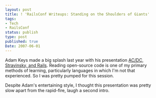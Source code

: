 ```yaml
---
layout: post
title: ! 'RailsConf Writeups: Standing on the Shoulders of Giants'
tags:
- Tech
- RailsConf
status: publish
type: post
published: true
Date: 2007-06-01
---
```


Adam Keys made a big splash last year with his presentation <a href="https://www.joeydevilla.com/2006/06/30/railsconf-2006-where-acdc-stravinsky-and-ruby-on-rails-meet/">AC/DC, Stravinsky, and Rails</a>.  Reading open-source code is one of my primary methods of learning, particularly languages in which I'm not that experienced.  So I was pretty pumped for this session.</p>


Despite Adam's entertaining style, I thought this presentation was pretty slow apart from the rapid-fire, laugh a second intro.